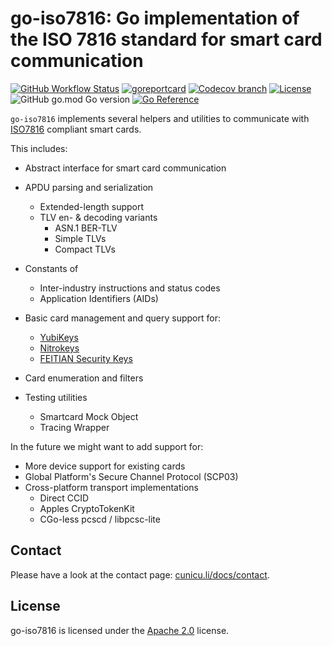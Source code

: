 <!--
SPDX-FileCopyrightText: 2023-2024 Steffen Vogel <post@steffenvogel.de>
SPDX-License-Identifier: Apache-2.0
-->

# go-iso7816: Go implementation of the ISO 7816 standard for smart card communication

[![GitHub Workflow Status](https://img.shields.io/github/actions/workflow/status/cunicu/go-iso7816/build.yaml?style=flat-square)](https://github.com/cunicu/go-iso7816/actions)
[![goreportcard](https://goreportcard.com/badge/github.com/cunicu/go-iso7816?style=flat-square)](https://goreportcard.com/report/github.com/cunicu/go-iso7816)
[![Codecov branch](https://img.shields.io/codecov/c/github/cunicu/go-iso7816/main?style=flat-square&token=sLflBUZ2ky)](https://app.codecov.io/gh/cunicu/go-iso7816/tree/main)
[![License](https://img.shields.io/badge/license-Apache%202.0-blue?style=flat-square)](https://github.com/cunicu/go-iso7816/blob/main/LICENSES/Apache-2.0.txt)
![GitHub go.mod Go version](https://img.shields.io/github/go-mod/go-version/cunicu/go-iso7816?style=flat-square)
[![Go Reference](https://pkg.go.dev/badge/github.com/cunicu/go-iso7816.svg)](https://pkg.go.dev/github.com/cunicu/go-iso7816)

`go-iso7816` implements several helpers and utilities to communicate with [ISO7816](https://en.wikipedia.org/wiki/ISO/IEC_7816) compliant smart cards.

This includes:

- Abstract interface for smart card communication
- APDU parsing and serialization
  - Extended-length support
  - TLV en- & decoding variants
    - ASN.1 BER-TLV
    - Simple TLVs
    - Compact TLVs

- Constants of
  - Inter-industry instructions and status codes
  - Application Identifiers (AIDs)

- Basic card management and query support for:
  - [YubiKeys](https://www.yubico.com/)
  - [Nitrokeys](https://nitrokey.com/)
  - [FEITIAN Security Keys](https://www.ftsafe.com/)

- Card enumeration and filters

- Testing utilities
  - Smartcard Mock Object
  - Tracing Wrapper

In the future we might want to add support for:

- More device support for existing cards
- Global Platform's Secure Channel Protocol (SCP03)
- Cross-platform transport implementations
  - Direct CCID
  - Apples CryptoTokenKit
  - CGo-less pcscd / libpcsc-lite

## Contact

Please have a look at the contact page: [cunicu.li/docs/contact](https://cunicu.li/docs/contact).

## License

go-iso7816 is licensed under the [Apache 2.0](./LICENSE) license.
